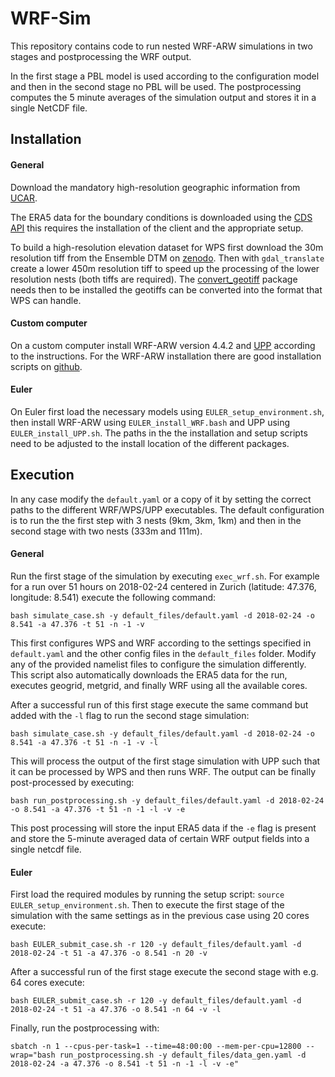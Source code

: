 
# WRF-Sim
This repository contains code to run nested WRF-ARW simulations in two stages and postprocessing the WRF output.

In the first stage a PBL model is used according to the configuration model and then in the second stage no PBL will be used. The postprocessing computes the 5 minute averages of the simulation output and stores it in a single NetCDF file.

## Installation

#### General
Download the mandatory high-resolution geographic information from [UCAR](https://www2.mmm.ucar.edu/wrf/src/wps_files/geog_high_res_mandatory.tar.gz).

The ERA5 data for the boundary conditions is downloaded using the [CDS API](https://cds.climate.copernicus.eu/api-how-to) this requires the installation of the client and the appropriate setup.

To build a high-resolution elevation dataset for WPS first download the 30m resolution tiff from the Ensemble DTM on [zenodo](https://zenodo.org/records/7634679). Then with `gdal_translate` create a lower 450m resolution tiff to speed up the processing of the lower resolution nests (both tiffs are required).  The [convert_geotiff](https://github.com/openwfm/convert_geotiff) package needs then to be installed the geotiffs can be converted into the format that WPS can handle.

#### Custom computer
On a custom computer install WRF-ARW version 4.4.2 and [UPP](https://github.com/NOAA-EMC/UPP) according to the instructions. For the WRF-ARW installation there are good installation scripts on [github](https://github.com/bakamotokatas/WRF-Install-Script).

#### Euler
On Euler first load the necessary models using `EULER_setup_environment.sh`, then install WRF-ARW using `EULER_install_WRF.bash` and UPP using `EULER_install_UPP.sh`. The paths in the the installation and setup scripts need to be adjusted to the install location of the different packages.


## Execution
In any case modify the `default.yaml` or a copy of it by setting the correct paths to the different WRF/WPS/UPP executables. The default configuration is to run the the first step with 3 nests (9km, 3km, 1km) and then in the second stage with two nests (333m and 111m).

#### General
Run the first stage of the simulation by executing `exec_wrf.sh`. For example for a run over 51 hours on 2018-02-24 centered in Zurich (latitude: 47.376, longitude: 8.541) execute the following command:
```
bash simulate_case.sh -y default_files/default.yaml -d 2018-02-24 -o 8.541 -a 47.376 -t 51 -n -1 -v
```
This first configures WPS and WRF according to the settings specified in `default.yaml` and the other config files in the `default_files` folder. Modify any of the provided namelist files to configure the simulation differently. This script also automatically downloads the ERA5 data for the run, executes geogrid, metgrid, and finally WRF using all the available cores.

After a successful run of this first stage execute the same command but added with the `-l` flag to run the second stage simulation:
```
bash simulate_case.sh -y default_files/default.yaml -d 2018-02-24 -o 8.541 -a 47.376 -t 51 -n -1 -v -l
```
This will process the output of the first stage simulation with UPP such that it can be processed by WPS and then runs WRF. The output can be finally post-processed by executing:
```
bash run_postprocessing.sh -y default_files/default.yaml -d 2018-02-24 -o 8.541 -a 47.376 -t 51 -n -1 -l -v -e
```
This post processing will store the input ERA5 data if the `-e` flag is present and store the 5-minute averaged data of certain WRF output fields into a single netcdf file.

#### Euler
First load the required modules by running the setup script:  `source EULER_setup_environment.sh`.
Then to execute the first stage of the simulation with the same settings as in the previous case using 20 cores execute:
```
bash EULER_submit_case.sh -r 120 -y default_files/default.yaml -d 2018-02-24 -t 51 -a 47.376 -o 8.541 -n 20 -v
```
After a successful run of the first stage execute the second stage with e.g. 64 cores execute:
```
bash EULER_submit_case.sh -r 120 -y default_files/default.yaml -d 2018-02-24 -t 51 -a 47.376 -o 8.541 -n 64 -v -l
```
Finally, run the postprocessing with:
```
sbatch -n 1 --cpus-per-task=1 --time=48:00:00 --mem-per-cpu=12800 --wrap="bash run_postprocessing.sh -y default_files/data_gen.yaml -d 2018-02-24 -a 47.376 -o 8.541 -t 51 -n -1 -l -v -e"
```